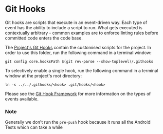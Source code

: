 # Git Hooks

Git hooks are scripts that execute in an event-driven way. Each type of event
has the ability to include a script to run. What gets executed is contextually
arbitrary - common examples are to enforce linting rules before committed code
enters the code base.

The [Project's Git Hooks] contain the customised scripts for the project. In
order to use this folder, run the following command in a terminal window:

```shell
git config core.hooksPath $(git rev-parse --show-toplevel)/.githooks
```

To selectively enable a single hook, run the following command in a terminal window
at the project's root directory:

```shell
ln -s ../../.githooks/<hook> .git/hooks/<hook>
```

Please see the [Git Hook Framework] for more information on the types of events
available.

[Project's Git Hooks]: /.githooks

[Git Hook Framework]: https://git-scm.com/docs/githooks

### Note

Generally we don't run the `pre-push` hook because it runs all the Android Tests which
can take a while
